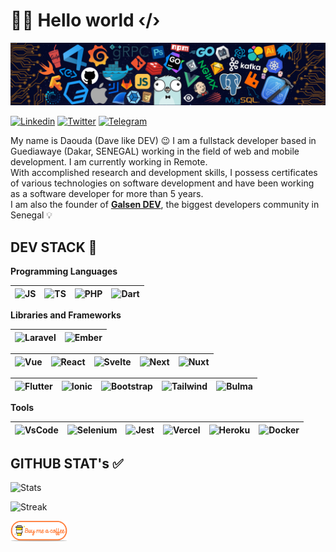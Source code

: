 # 👋🏽 Hello world ‹/›

![HEADER](assets/header.png)

[![Linkedin](https://img.shields.io/badge/LinkedIn-0077B5?style=for-the-badge&logo=linkedin&logoColor=white)](https://linkedin.com/in/daoodaba975)
[![Twitter](https://img.shields.io/badge/Twitter-1DA1F2?style=for-the-badge&logo=twitter&logoColor=white)](https://twitter.com/daoodaba975)
[![Telegram](https://img.shields.io/badge/Telegram-2CA5E0?style=for-the-badge&logo=telegram&logoColor=white)](https://t.me/daoodaba975)

My name is Daouda (Dave like DEV) 😉 I am a fullstack developer based in Guediawaye (Dakar, SENEGAL) working in the field of web and mobile development. I am currently working in Remote.  
With accomplished research and development skills, I possess certificates of various technologies on software development and have been working as a software developer for more than 5 years.  
I am also the founder of [**Galsen DEV**](https://galsendev.com/), the biggest developers community in Senegal 💡

## DEV STACK 🚀

**Programming Languages**

<img alt="JS" title="JS" width="30px" height="30px" src="https://cdn.svgporn.com/logos/javascript.svg">|<img title="TS" alt="TS" width="30px" height="30px" src="https://cdn.svgporn.com/logos/typescript-icon.svg">|<img title="PHP" alt="PHP" width="30px" height="30px" src="https://cdn.svgporn.com/logos/php.svg" />|<img title="Dart" alt="Dart" width="30px" height="30px" src="https://cdn.svgporn.com/logos/dart.svg" />
|--|--|--|--|

**Libraries and Frameworks**

<img title="Laravel" alt="Laravel" width="30px" height="30px" src="https://cdn.svgporn.com/logos/laravel.svg">|<img title="Ember" alt="Ember" width="30px" height="30px" src="https://cdn.svgporn.com/logos/ember-tomster.svg">
|--|--|

|<img title="Vue" alt="Vue" width="30px" height="30px" src="https://cdn.svgporn.com/logos/vue.svg">|<img title="React" alt="React" width="30px" height="30px" src="https://cdn.svgporn.com/logos/react.svg">|<img title="Svelte" alt="Svelte" width="30px" height="30px" src="https://cdn.svgporn.com/logos/svelte-icon.svg">|<img title="Next" alt="Next" width="30px" height="30px" src="https://cdn.svgporn.com/logos/nextjs-icon.svg">|<img title="Nuxt" alt="Nuxt" width="30px" height="30px" src="https://cdn.svgporn.com/logos/nuxt-icon.svg">
|--|--|--|--|--|

<img title="Flutter" alt="Flutter" width="30px" height="30px" src="https://cdn.svgporn.com/logos/flutter.svg">|<img title="Ionic" alt="Ionic" width="30px" height="30px" src="https://cdn.svgporn.com/logos/ionic-icon.svg">|<img title="Bootstrap" alt="Bootstrap" width="30px" height="30px" src="https://cdn.svgporn.com/logos/bootstrap.svg">|<img title="Tailwind" alt="Tailwind" width="30px" height="30px" src="https://cdn.svgporn.com/logos/tailwindcss-icon.svg">|<img title="Bulma" alt="Bulma" width="30px" height="30px" src="https://cdn.svgporn.com/logos/bulma.svg">
|--|--|--|--|--|

**Tools**

<img title="VsCode" alt="VsCode" width="30px" height="30px" src="https://cdn.svgporn.com/logos/visual-studio-code.svg">|<img title="Selenium" alt="Selenium" width="30px" height="30px" src="https://cdn.svgporn.com/logos/selenium.svg">|<img title="Jest" alt="Jest" width="30px" height="30px" src="https://cdn.svgporn.com/logos/jest.svg">|<img title="Vercel" alt="Vercel" width="30px" height="30px" src="https://cdn.svgporn.com/logos/vercel-icon.svg">|<img title="Heroku" alt="Heroku" width="30px" height="30px" src="https://cdn.svgporn.com/logos/heroku-icon.svg">|<img title="Docker" alt="Docker" width="30px" height="30px" src="https://cdn.svgporn.com/logos/docker-icon.svg">
|--|--|--|--|--|--|

## GITHUB STAT's ✅

![Stats](https://github-readme-stats.vercel.app/api?username=daoodaba975&show_icons=true&hide_border=true&show_icons=true&title_color=fff&icon_color=79ff97&text_color=9f9f9f&bg_color=151515)

![Streak](https://github-readme-streak-stats.herokuapp.com?user=daoodaba975&theme=black-ice&hide_border=true)

<p>
  <a href="https://www.buymeacoffee.com/daoodaba975" target="_blank">
      <img width="18%" alt="Buy me a coffee" src="assets/buy-coffee.png"/>
  </a>
</p>
